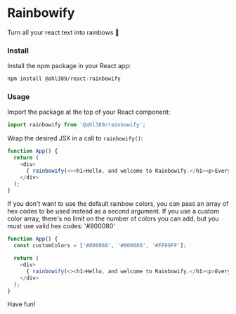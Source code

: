 # Rainbowify

Turn all your react text into rainbows 🌈

### Install

Install the npm package in your React app:

```bash
npm install @ahl389/react-rainbowify
```

### Usage
Import the package at the top of your React component:

```javascript
import rainbowify from '@ahl389/rainbowify';
```

Wrap the desired JSX in a call to `rainbowify()`:

```javascript
function App() {
  return (
    <div>
      { rainbowify(<><h1>Hello, and welcome to Rainbowify.</h1><p>Everything here is gay.</p></>) }
    </div>
  );
}
```

If you don't want to use the default rainbow colors, you can pass an array of hex codes to be used instead as a second argument. If you use a custom color array, there's no limit on the number of colors you can add, but you must use valid hex codes: '#800080'

```javascript
function App() {
  const customColors = ['#800080', '#000080', '#FF00FF'];

  return (
    <div>
      { rainbowify(<><h1>Hello, and welcome to Rainbowify.</h1><p>Everything here is gay.</p></>, customColors) }
    </div>
  );
}
```

Have fun!